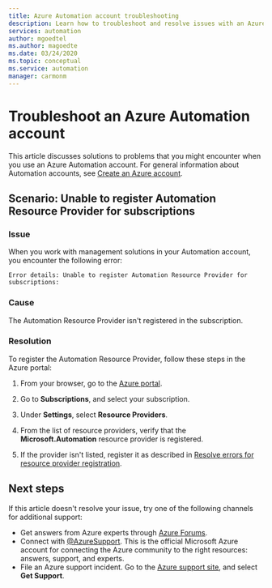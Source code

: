 ```yaml
---
title: Azure Automation account troubleshooting
description: Learn how to troubleshoot and resolve issues with an Azure account.
services: automation
author: mgoedtel
ms.author: magoedte
ms.date: 03/24/2020
ms.topic: conceptual
ms.service: automation
manager: carmonm
---
```

# Troubleshoot an Azure Automation account

This article discusses solutions to problems that you might encounter when you use an Azure Automation account. For general information about Automation accounts, see [Create an Azure account](../automation-quickstart-create-account.md).

## <a name="rp-register"></a>Scenario: Unable to register Automation Resource Provider for subscriptions

### Issue

When you work with management solutions in your Automation account, you encounter the following error:

```error
Error details: Unable to register Automation Resource Provider for subscriptions:
```

### Cause

The Automation Resource Provider isn't registered in the subscription.

### Resolution

To register the Automation Resource Provider, follow these steps in the Azure portal:

1. From your browser, go to the [Azure portal](https://portal.azure.com).

2. Go to **Subscriptions**, and select your subscription.   

3. Under **Settings**, select **Resource Providers**.

4. From the list of resource providers, verify that the **Microsoft.Automation** resource provider is registered.

5. If the provider isn't listed, register it as described in [Resolve errors for resource provider registration](/azure/azure-resource-manager/resource-manager-register-provider-errors).

## Next steps

If this article doesn't resolve your issue, try one of the following channels for additional support:

* Get answers from Azure experts through [Azure Forums](https://azure.microsoft.com/support/forums/).
* Connect with [@AzureSupport](https://twitter.com/azuresupport). This is the official Microsoft Azure account for connecting the Azure community to the right resources: answers, support, and experts.
* File an Azure support incident. Go to the [Azure support site](https://azure.microsoft.com/support/options/), and select **Get Support**.